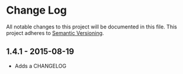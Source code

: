 # Change Log
All notable changes to this project will be documented in this file.
This project adheres to [Semantic Versioning](http://semver.org/).

## 1.4.1 - 2015-08-19
* Adds a CHANGELOG

